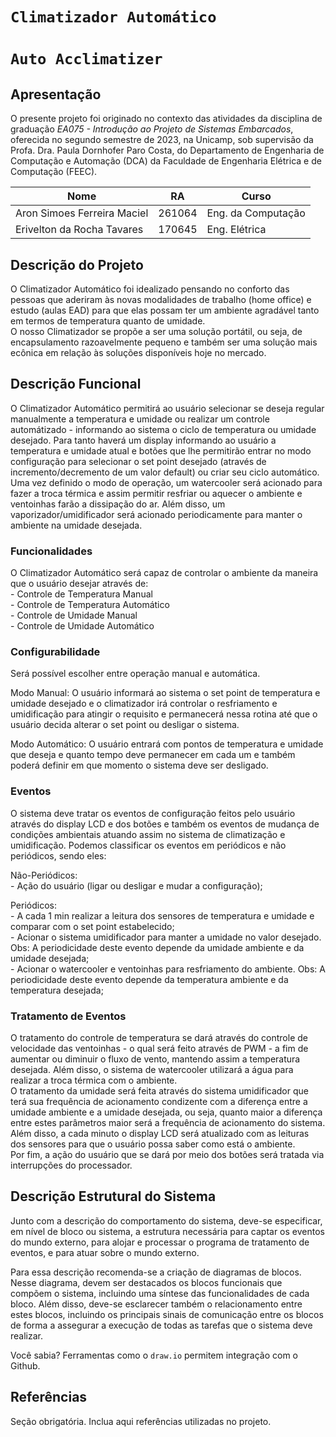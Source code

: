 # ` Climatizador Automático `
# ` Auto Acclimatizer `

## Apresentação

O presente projeto foi originado no contexto das atividades da disciplina de graduação *EA075 - Introdução ao Projeto de Sistemas Embarcados*, 
oferecida no segundo semestre de 2023, na Unicamp, sob supervisão da Profa. Dra. Paula Dornhofer Paro Costa, do Departamento de Engenharia de Computação e Automação (DCA) da Faculdade de Engenharia Elétrica e de Computação (FEEC).


|Nome  | RA | Curso|
|--|--|--|
| Aron Simoes Ferreira Maciel  | 261064 | Eng. da Computação|
| Erivelton da Rocha Tavares   | 170645 | Eng. Elétrica|


## Descrição do Projeto
O Climatizador Automático foi idealizado pensando no conforto das pessoas que aderiram às novas modalidades de trabalho (home office) e estudo (aulas EAD) para que elas possam ter um ambiente agradável tanto em termos de temperatura quanto de umidade.  
O nosso Climatizador se propõe a ser uma solução portátil, ou seja, de encapsulamento razoavelmente pequeno e também ser uma solução mais ecônica em relação às soluções disponíveis hoje no mercado.


## Descrição Funcional
O Climatizador Automático permitirá ao usuário selecionar se deseja regular manualmente a temperatura e umidade ou realizar um controle automátizado - informando ao sistema o ciclo de temperatura ou umidade desejado. Para tanto haverá um display informando ao usuário a temperatura e umidade atual e botões que lhe permitirão entrar no modo configuração para selecionar o set point desejado (através de incremento/decremento de um valor default) ou criar seu ciclo automático.  
Uma vez definido o modo de operação, um watercooler será acionado para fazer a troca térmica e assim permitir resfriar ou aquecer o ambiente e ventoinhas farão a dissipação do ar. Além disso, um vaporizador/umidificador será acionado periodicamente para manter o ambiente na umidade desejada.


### Funcionalidades
O Climatizador Automático será capaz de controlar o ambiente da maneira que o usuário desejar através de:  
    - Controle de Temperatura Manual  
    - Controle de Temperatura Automático  
    - Controle de Umidade Manual  
    - Controle de Umidade Automático

### Configurabilidade
Será possível escolher entre operação manual e automática.  
  
Modo Manual: O usuário informará ao sistema o set point de temperatura e umidade desejado e o climatizador irá controlar o resfriamento e umidificação para atingir o requisito e permanecerá nessa rotina até que o usuário decida alterar o set point ou desligar o sistema.  
  
Modo Automático: O usuário entrará com pontos de temperatura e umidade que deseja e quanto tempo deve permanecer em cada um e também poderá definir em que momento o sistema deve ser desligado.


### Eventos
O sistema deve tratar os eventos de configuração feitos pelo usuário através do display LCD e dos botões e também os eventos de mudança de condições ambientais atuando assim no sistema de climatização e umidificação. Podemos classificar os eventos em periódicos e não periódicos, sendo eles:  
  
Não-Periódicos:  
    - Ação do usuário (ligar ou desligar e mudar a configuração);  
  
Periódicos:  
    - A cada 1 min realizar a leitura dos sensores de temperatura e umidade e comparar com o set point estabelecido;  
    - Acionar o sistema umidificador para manter a umidade no valor desejado. 
    Obs: A periodicidade deste evento depende da umidade ambiente e da umidade desejada;  
    - Acionar o watercooler e ventoinhas para resfriamento do ambiente.
    Obs: A periodicidade deste evento depende da temperatura ambiente e da temperatura desejada;


### Tratamento de Eventos
O tratamento do controle de temperatura se dará através do controle de velocidade das ventoinhas - o qual será feito através de PWM - a fim de aumentar ou diminuir o fluxo de vento, mantendo assim a temperatura desejada. Além disso, o sistema de watercooler utilizará a água para realizar a troca térmica com o ambiente.  
O tratamento da umidade será feita através do sistema umidificador que terá sua frequência de acionamento condizente com a diferença entre a umidade ambiente e a umidade desejada, ou seja, quanto maior a diferença entre estes parâmetros maior será a frequência de acionamento do sistema.  
Além disso, a cada minuto o display LCD será atualizado com as leituras dos sensores para que o usuário possa saber como está o ambiente.  
Por fim, a ação do usuário que se dará por meio dos botões será tratada via interrupções do processador.

## Descrição Estrutural do Sistema
Junto com a descrição do comportamento do sistema, deve-se especificar, em nível de bloco ou sistema, a estrutura necessária 
para captar os eventos do mundo externo, para alojar e processar o programa de tratamento de eventos, e para atuar sobre o mundo externo.

Para essa descrição recomenda-se a criação de diagramas de blocos.
Nesse diagrama, devem ser destacados os blocos funcionais que compõem o sistema, incluindo uma síntese das funcionalidades de cada bloco.
Além disso, deve-se esclarecer também o relacionamento entre estes blocos, incluindo os principais sinais de comunicação entre
os blocos de forma a assegurar a execução de todas as tarefas que o sistema deve realizar.

Você sabia? Ferramentas como o `draw.io` permitem integração com o Github.


## Referências
Seção obrigatória. Inclua aqui referências utilizadas no projeto.
